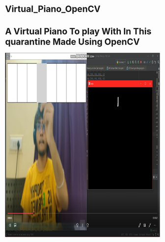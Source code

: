 # Virtual_Piano_OpenCV
# A Virtual Piano To play With In This quarantine Made Using OpenCV  
<img align="left" width="900" height="600" src="https://github.com/PrathameshDeshpande/Virtual_Piano_OpenCV/blob/master/Screenshot (10).png">
